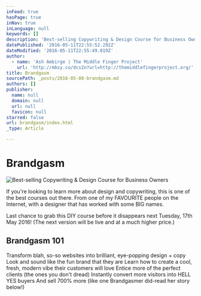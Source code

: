 ```yaml
---
inFeed: true
hasPage: true
inNav: true
inLanguage: null
keywords: []
description: 'Best-selling Copywriting & Design Course for Business Owners'
datePublished: '2016-05-11T22:55:52.292Z'
dateModified: '2016-05-11T22:55:49.019Z'
author:
  - name: 'Ash Ambirge | The Middle Finger Project'
    url: 'http://mbsy.co/dcs2n?url=http://themiddlefingerproject.org/'
title: Brandgasm
sourcePath: _posts/2016-05-08-brandgasm.md
authors: []
publisher:
  name: null
  domain: null
  url: null
  favicon: null
starred: false
url: brandgasm/index.html
_type: Article

---
```

# Brandgasm
![Best-selling Copywriting & Design Course for Business Owners](https://the-grid-user-content.s3-us-west-2.amazonaws.com/98d7c7f8-8509-4e55-b61a-4eb06cee5564.gif)

If you're looking to learn more about design and copywriting, this is one of the best courses out there. From one of my FAVOURITE people on the Internet, with a designer that has worked with some BIG names.

Last chance to grab this DIY course before it disappears next Tuesday, 17th May 2016! (The next version will be live and at a much higher price.)

<article style=""><h1>Brandgasm 101</h1><p>Transform blah, so-so websites into brilliant, eye-popping design + copy Look and sound like the fun brand that they are Learn how to create a cool, fresh, modern vibe their customers will love Entice more of the perfect clients (the ones you don't dread) Instantly convert more visitors into HELL YES buyers And sell 700% more (like one Brandgasmer did-read her story below!)</p></article>